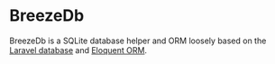 # BreezeDb

BreezeDb is a SQLite database helper and ORM loosely based on the [Laravel database](https://laravel.com/docs/5.3/database) and [Eloquent ORM](https://laravel.com/docs/5.3/eloquent).